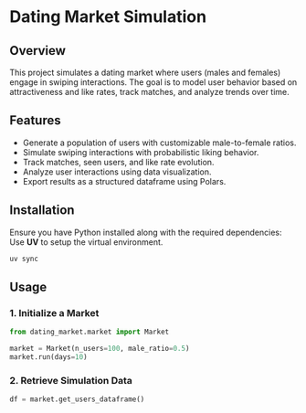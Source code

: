 # Dating Market Simulation

## Overview

This project simulates a dating market where users (males and females) engage in swiping interactions. The goal is to model user behavior based on attractiveness and like rates, track matches, and analyze trends over time.

## Features

- Generate a population of users with customizable male-to-female ratios.
- Simulate swiping interactions with probabilistic liking behavior.
- Track matches, seen users, and like rate evolution.
- Analyze user interactions using data visualization.
- Export results as a structured dataframe using Polars.

## Installation

Ensure you have Python installed along with the required dependencies: Use **UV** to setup the virtual environment.

```bash
uv sync
```

## Usage

### 1. Initialize a Market

```python
from dating_market.market import Market

market = Market(n_users=100, male_ratio=0.5)
market.run(days=10)
```

### 2. Retrieve Simulation Data

```python
df = market.get_users_dataframe()
```
